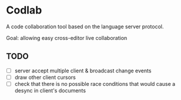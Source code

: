 # Codlab

A code collaboration tool based on the language server protocol.

Goal: allowing easy cross-editor live collaboration

## TODO

- [ ] server accept multiple client & broadcast change events
- [ ] draw other client cursors
- [ ] check that there is no possible race conditions that would cause a desync
      in client's documents
